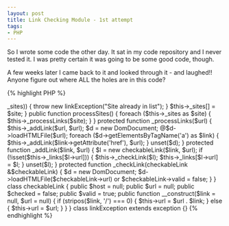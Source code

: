 ```yaml
---
layout: post
title: Link Checking Module - 1st attempt
tags:
- PHP
---
```


So I wrote some code the other day.  It sat in my code repository and I never tested it.  I was pretty certain it was going to be some good code, though.

A few weeks later I came back to it and looked through it - and laughed!!  Anyone figure out where ALL the holes are in this code?

{% highlight PHP %}
<?php
class linkChecker
{
    protected $_links = array();
 
    protected $_sites = array();
 
 
    public function __construct()
    {
 
    }
 
    public function addSite($site)
    {
        if (in_array($site, $this->_sites)) {
            throw new linkException("Site already in list");
        }
 
        $this->_sites[] = $site;
    }
 
    public function processSites()
    {
        foreach ($this->_sites as $site) {
            $this->_processLinks($site);
        }
    }
 
    protected function _processLinks($url)
    {
        $this->_addLink($url, $url);
        $d = new DomDocument;
        @$d->loadHTMLFile($url);
        foreach ($d->getElementsByTagName('a') as $link) {
            $this->_addLink($link->getAttribute('href'), $url);
        }
        unset($d);
    }
 
    protected function _addLink($link, $url)
    {
        $l = new checkableLink($link, $url);
        if (!isset($this->_links[$l->url])) {
            $this->_checkLink($l);
            $this->_links[$l->url] = $l;
        }
        unset($l);
    }
 
    protected function _checkLink(checkableLink &amp;$checkableLink)
    {
        $d = new DomDocument;
        $d->loadHTMLFile($checkableLink->url) or $checkableLink->valid = false;
    }
}
 
class checkableLink
{
    public $host = null;
 
    public $url = null;
 
    public $checked = false;
 
    public $valid = true;
 
    public function __construct($link = null, $url = null)
    {
        if (stripos($link, '/') === 0) {
            $this->url = $url . $link;
        }
        else {
            $this->url = $url;
        }
    }
}
 
class linkException extends exception
{}
{% endhighlight %}
